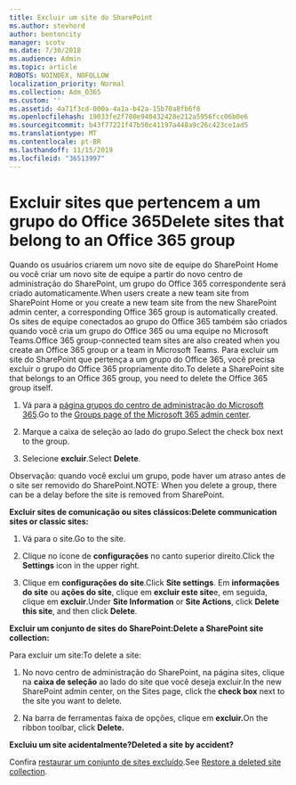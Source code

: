 ```yaml
---
title: Excluir um site do SharePoint
ms.author: stevhord
author: bentoncity
manager: scotv
ms.date: 7/30/2018
ms.audience: Admin
ms.topic: article
ROBOTS: NOINDEX, NOFOLLOW
localization_priority: Normal
ms.collection: Adm_O365
ms.custom: ''
ms.assetid: 4a71f3cd-000a-4a1a-b42a-15b70a8fb6f8
ms.openlocfilehash: 19033fe2f700e940432428e212a5956fcc06b0e6
ms.sourcegitcommit: b43f77221f47b50c41197a448a9c26c423ce1ad5
ms.translationtype: MT
ms.contentlocale: pt-BR
ms.lasthandoff: 11/15/2019
ms.locfileid: "36513997"
---
```

# <a name="delete-sites-that-belong-to-an-office-365-group"></a><span data-ttu-id="1cf51-102">Excluir sites que pertencem a um grupo do Office 365</span><span class="sxs-lookup"><span data-stu-id="1cf51-102">Delete sites that belong to an Office 365 group</span></span>

<span data-ttu-id="1cf51-103">Quando os usuários criarem um novo site de equipe do SharePoint Home ou você criar um novo site de equipe a partir do novo centro de administração do SharePoint, um grupo do Office 365 correspondente será criado automaticamente.</span><span class="sxs-lookup"><span data-stu-id="1cf51-103">When users create a new team site from SharePoint Home or you create a new team site from the new SharePoint admin center, a corresponding Office 365 group is automatically created.</span></span> <span data-ttu-id="1cf51-104">Os sites de equipe conectados ao grupo do Office 365 também são criados quando você cria um grupo do Office 365 ou uma equipe no Microsoft Teams.</span><span class="sxs-lookup"><span data-stu-id="1cf51-104">Office 365 group-connected team sites are also created when you create an Office 365 group or a team in Microsoft Teams.</span></span> <span data-ttu-id="1cf51-105">Para excluir um site do SharePoint que pertença a um grupo do Office 365, você precisa excluir o grupo do Office 365 propriamente dito.</span><span class="sxs-lookup"><span data-stu-id="1cf51-105">To delete a SharePoint site that belongs to an Office 365 group, you need to delete the Office 365 group itself.</span></span> 
  
1. <span data-ttu-id="1cf51-106">Vá para a [página grupos do centro de administração do Microsoft 365](https://portal.office.com/adminportal/home#/groups).</span><span class="sxs-lookup"><span data-stu-id="1cf51-106">Go to the [Groups page of the Microsoft 365 admin center](https://portal.office.com/adminportal/home#/groups).</span></span>
    
2. <span data-ttu-id="1cf51-107">Marque a caixa de seleção ao lado do grupo.</span><span class="sxs-lookup"><span data-stu-id="1cf51-107">Select the check box next to the group.</span></span>
    
3. <span data-ttu-id="1cf51-108">Selecione **excluir**.</span><span class="sxs-lookup"><span data-stu-id="1cf51-108">Select **Delete**.</span></span>
    
<span data-ttu-id="1cf51-109">Observação: quando você exclui um grupo, pode haver um atraso antes de o site ser removido do SharePoint.</span><span class="sxs-lookup"><span data-stu-id="1cf51-109">NOTE: When you delete a group, there can be a delay before the site is removed from SharePoint.</span></span>
  
<span data-ttu-id="1cf51-110">**Excluir sites de comunicação ou sites clássicos:**</span><span class="sxs-lookup"><span data-stu-id="1cf51-110">**Delete communication sites or classic sites:**</span></span>

1. <span data-ttu-id="1cf51-111">Vá para o site.</span><span class="sxs-lookup"><span data-stu-id="1cf51-111">Go to the site.</span></span>
  
2. <span data-ttu-id="1cf51-112">Clique no ícone de **configurações** no canto superior direito.</span><span class="sxs-lookup"><span data-stu-id="1cf51-112">Click the **Settings** icon in the upper right.</span></span> 
  
3. <span data-ttu-id="1cf51-113">Clique em **configurações do site**.</span><span class="sxs-lookup"><span data-stu-id="1cf51-113">Click **Site settings**.</span></span> <span data-ttu-id="1cf51-114">Em **informações do site** ou **ações do site**, clique em **excluir este site**e, em seguida, clique em **excluir**.</span><span class="sxs-lookup"><span data-stu-id="1cf51-114">Under **Site Information** or **Site Actions**, click **Delete this site**, and then click **Delete**.</span></span>
  
<span data-ttu-id="1cf51-115">**Excluir um conjunto de sites do SharePoint:**</span><span class="sxs-lookup"><span data-stu-id="1cf51-115">**Delete a SharePoint site collection:**</span></span>

<span data-ttu-id="1cf51-116">Para excluir um site:</span><span class="sxs-lookup"><span data-stu-id="1cf51-116">To delete a site:</span></span>
  
1. <span data-ttu-id="1cf51-117">No novo centro de administração do SharePoint, na página sites, clique na **caixa de seleção** ao lado do site que você deseja excluir.</span><span class="sxs-lookup"><span data-stu-id="1cf51-117">In the new SharePoint admin center, on the Sites page, click the **check box** next to the site you want to delete.</span></span> 
    
2. <span data-ttu-id="1cf51-118">Na barra de ferramentas faixa de opções, clique em **excluir.**</span><span class="sxs-lookup"><span data-stu-id="1cf51-118">On the ribbon toolbar, click **Delete.**</span></span>
    
<span data-ttu-id="1cf51-119">**Excluiu um site acidentalmente?**</span><span class="sxs-lookup"><span data-stu-id="1cf51-119">**Deleted a site by accident?**</span></span>

<span data-ttu-id="1cf51-120">Confira [restaurar um conjunto de sites excluído](https://go.microsoft.com/fwlink/?linkid=867660).</span><span class="sxs-lookup"><span data-stu-id="1cf51-120">See [Restore a deleted site collection](https://go.microsoft.com/fwlink/?linkid=867660).</span></span>
  

